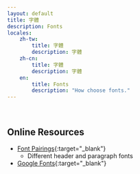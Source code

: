 ```yaml
---
layout: default
title: 字體
description: Fonts
locales:
    zh-tw:
        title: 字體
        description: 字體
    zh-cn:
        title: 字體
        description: 字體
    en:
        title: Fonts
        description: "How choose fonts."
---
```


<a name="en"></a>

<br>

## Online Resources

* [Font Pairings](https://fonts.google.com/specimen/Ubuntu){:target="_blank"}
	* Different header and paragraph fonts
* [Google Fonts](https://fonts.google.com/){:target="_blank"}
